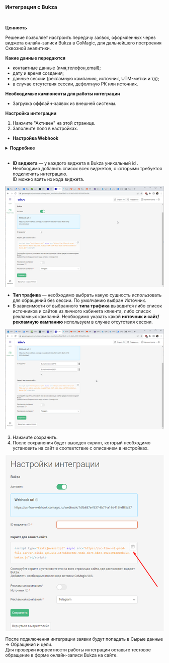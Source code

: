 ### Интеграция с Bukza
<br />

**Ценность**<br />  

Решение позволяет настроить передачу заявок, оформленных через виджета онлайн-записи Bukza в CoMagic, для дальнейшего построения Сквозной аналитики.<br />

 **Какие данные передаются**    
- контактные данные (имя,телефон,email);
- дату и время создания;
- данные сессии (рекламную кампанию, источник, UTM-метки и тд);
- в случае отсутствия сессии, дефолтную РК или источник.  <br />

**Необходимые кампоненты для работы интеграции**  
- Загрузка оффлайн-заявок из внешней системы. <br />


**Настройка интеграции**  
1. Нажмите "Активен" на этой странице.
2. Заполните поля в настройках. <br />

- **Настройка Webhook** <br />

<details>
 <summary style="font-weight:bold;"> Подробнее </summary>  <br />

- Шаблоны и интеграции → Веб-запросы → Создать веб-запрос
  - указываем название;
  - в URL указываем Webhook url из настроек интеграции;
  - проставляем галочку POST запрос и в тело добавляем следующий json;  <br />
  
    <Alert backgroundColor="#c3e8d7">
     
     {  
     "date_time": "[bukza_created_date]",  
     "name": "[bukza_full_name]",  
     "phone": "[bukza_phone]",  
     "email": "[bukza_email]",  
     "message": "Номер заказа: [bukza_order_id]; Код бронирования: [bukza_code]",  
     "visitor_session_id": "[bukza_n2]"  
     } 
     
    </Alert>   
    <br />

   - сохраняем.
    
   <br />

- Триггеры → Добавить задачу 
  - добавляем действие "Отправить веб-запрос" и выбираем созданный ранее веб-запрос;
  - "если в заказе несколько бронирований?" выбираем Выполнить для каждого;
  - сохраняем. 

![image](bukza_hook.gif)
 
</details>  

<br />

- **ID виджета** — у каждого виджета в Bukza уникальный id . Необходимо добавить список всех виджетов, с которыми требуется подключить интеграцию.   
ID можно взять из кода виджета. 

![image](bukza_widgets.gif)
<br />

- **Тип трафика** — необходимо выбрать какую сущность использовать для обращений без сессии. По умолчанию выбран Источник. <br />  
- В зависимости от выбранного **типа трафика** выводится либо список источников и сайтов  из личного кабинета клиента, либо список рекламных кампаний. Необходимо указать какой **источник и сайт/рекламную кампанию** используем в случае отсутствия сессии.

![image](bukza_PK.gif)
<br /> 

3. Нажмите сохранить.
4. После сохранения будет выведен скрипт, который необходимо установить на сайт в соответствие с описанием в настройках.

![image](bukza2.png)
<br />

После подключения интеграции заявки будут попадать в  Сырые данные -> Обращения и цели. <br /> 
Для проверки корректности работы интеграции оставьте тестовое обращение в форме онлайн-записи Bukza на сайте.<br />
